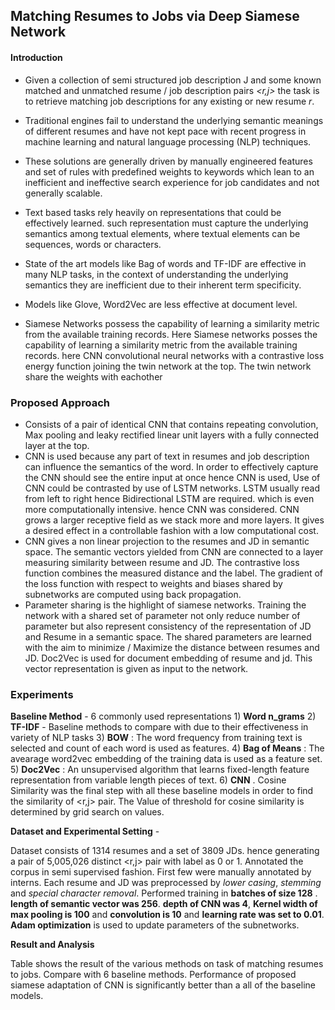 ## Matching Resumes to Jobs via Deep Siamese Network

#### Introduction 

* Given a collection of semi structured job description J and some known matched and unmatched resume / job description pairs *<r,j>* the task is to retrieve matching job descriptions for any existing or new resume *r*.  

* Traditional engines fail to understand the underlying semantic meanings of different resumes and have not kept pace with recent progress in machine learning and natural language processing (NLP) techniques. 

* These solutions are generally driven by manually engineered features and set of rules with predefined weights to keywords which lean to an inefficient and ineffective search experience for job candidates and not generally scalable. 

* Text based tasks rely heavily on representations that could be effectively learned. such representation must capture the underlying semantics among textual elements, where textual elements can be sequences, words or characters.

* State of the art models like Bag of words and TF-IDF are effective in many NLP tasks, in the context of understanding the underlying semantics they are inefficient due to their inherent term specificity.

* Models like Glove, Word2Vec are less effective at document level.

* Siamese Networks possess the capability of learning a similarity metric from the available training records. Here Siamese networks posses the capability of learning a similarity metric from the available training records. here CNN convolutional neural networks with a contrastive loss energy function joining the twin network at the top. The twin network share the weights with eachother 

### Proposed Approach

* Consists of a pair of identical CNN that contains repeating convolution, Max pooling and leaky rectified linear unit layers with a fully connected layer at the top.
* CNN is used because any part of text in resumes and job description can influence the semantics of the word. In order to effectively capture the CNN should see the entire input at once hence CNN is used, Use of CNN could be contrasted by use of LSTM networks. LSTM usually read from left to right hence Bidirectional LSTM are required. which is even more computationally intensive. hence CNN was considered. CNN grows a larger receptive field as we stack more and more layers. It gives a desired effect in a controllable fashion with a low computational cost.
* CNN gives a non linear projection to the resumes and JD in semantic space. The semantic vectors yielded from CNN are connected to a layer measuring similarity between resume and JD. The contrastive loss function combines the measured distance and the label. The gradient of the loss function with respect to weights and biases shared by subnetworks are computed using back propagation.
* Parameter sharing is the highlight of siamese networks. Training the network with a shared set of parameter not only reduce number of parameter but also represent consistency of the representation of JD and Resume in a semantic space. The shared parameters are learned with the aim to minimize / Maximize the distance between resumes and JD.  Doc2Vec is used for document embedding of resume and jd. This vector representation is given as input to the network.

### Experiments

**Baseline Method** - 6 commonly used representations 1) **Word n_grams** 2) **TF-IDF** - Baseline methods to compare with due to their effectiveness in variety of NLP tasks 3) **BOW** : The word frequency from training text is selected and count of each word is used as features. 4) **Bag of Means** : The avearage word2vec embedding of the training data is used as a feature set. 5) **Doc2Vec** : An unsupervised algorithm that learns fixed-length feature representation from variable length pieces of text. 6) **CNN** . Cosine Similarity was the final step with all these baseline models in order to find the similarity of <r,j> pair. The Value of threshold for cosine similarity is determined by grid search on values.

**Dataset and Experimental Setting** - 

Dataset consists of 1314 resumes and a set of 3809 JDs. hence generating a pair of 5,005,026 distinct <r,j> pair with label as 0 or 1. Annotated the corpus in semi supervised fashion. First few were manually annotated by interns. Each resume and JD was preprocessed by *lower casing*, *stemming* and *special character removal*. Performed training in **batches of size 128** . **length of semantic vector was 256**.  **depth of CNN was 4**, **Kernel width of max pooling is 100** and **convolution is 10** and **learning rate was set to 0.01**. **Adam optimization** is used to update parameters of the subnetworks.

**Result and Analysis** 

Table shows the result of the various methods on task of matching resumes to jobs. Compare with 6 baseline methods. Performance of proposed siamese adaptation of CNN is significantly better than a all of the baseline models.







  ​     